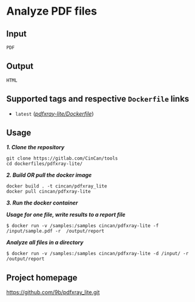 # Analyze PDF files

## Input

```
PDF
```

## Output

```
HTML
```

## Supported tags and respective `Dockerfile` links
* `latest` 
([*pdfxray-lite/Dockerfile*](https://gitlab.com/CinCan/tools/blob/master/pdfxray-lite/Dockerfile))

## Usage

***1. Clone the repository***

```
git clone https://gitlab.com/CinCan/tools
cd dockerfiles/pdfxray-lite/
```

***2. Build OR pull the docker image*** 

```
docker build . -t cincan/pdfxray_lite
docker pull cincan/pdfxray-lite
```

***3. Run the docker container***

***Usage for one file, write results to a report file***  

`$ docker run -v /samples:/samples cincan/pdfxray-lite -f /input/sample.pdf -r 
/output/report`  

***Analyze all files in a directory***  

`$ docker run -v /samples:/samples cincan/pdfxray-lite -d /input/ -r /output/report`

## Project homepage

https://github.com/9b/pdfxray_lite.git
